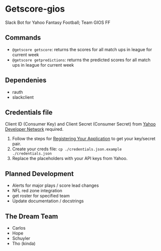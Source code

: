 # Getscore-gios
Slack Bot for Yahoo Fantasy Football; Team GIOS FF

## Commands
   - `@getscore getscore`: returns the scores for all match ups in league for current week
   - `@getscore getpredictions`: returns the predicted scores for all match ups in league for current week

## Dependenies
  - rauth
  - slackclient

## Credentials file
  Client ID (Consumer Key) and Client Secret (Consumer Secret) from [Yahoo Developer Network](https://developer.yahoo.com/fantasysports/guide/) required.
  
  1. Follow the steps for [Registering Your Application](https://developer.yahoo.com/fantasysports/guide/#registering-your-application) to get your key/secret pair.
  2. Create your creds file: `cp ./credentials.json.example ./credentials.json`
  3. Replace the placeholders with your API keys from Yahoo.
  
## Planned Development
  - Alerts for major plays / score lead changes
  - NFL red zone integration
  - get roster for specified team
  - Update documentation / docstrings 
  
## The Dream Team
  - Carlos 
  - Hope
  - Schuyler 
  - Tho (kinda)